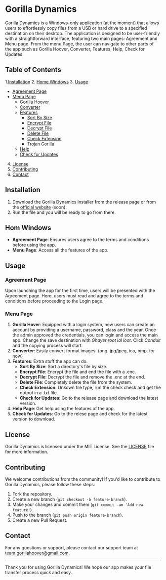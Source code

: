 # Gorilla Dynamics

Gorilla Dynamics is a Windows-only application (at the moment) that allows users to effortlessly copy files from a USB or hard drive to a specified destination on their desktop. The application is designed to be user-friendly with a straightforward interface, featuring two main pages: Agreement and Menu page. From the menu Page, the user can navigate to other parts of the app such as Gorilla Hoover, Converter, Features, Help, Check for Updates.

## Table of Contents

1.[Installation](#installation)
2. [Home Windows](#home-windows)
3. [Usage](#usage)
   - [Agreement Page](#agreement-page)
   - [Menu Page](#menu-page)
        - [Gorilla Hoover](#gorilla-hoover)
        - [Converter](#converter)
        - [Features](#features)
             - [Sort By Size](#sort-bysize)
             - [Encrypt File](#encrypt-file)
             - [Decrypt File](#decrypt-file)
             - [Delete File](#delete-file)
             - [Check Extension](#check-extension)
             - [Trojan Gorilla](#trojan-gorilla)
        - [Help](#help-page)
        - [Check for Updates](#check-for-updates)
4. [License](#license)
5. [Contributing](#contributing)
6. [Contact](#contact)


## Installation

1. Download the Gorilla Dynamics installer from the release page or from the [official website](#) (soon).
2. Run the file and you will be ready to go from there.


## Hom Windows

- **Agreement Page**: Ensures users agree to the terms and conditions before using the app.
- **Menu Page**: Access all the features of the app.

## Usage

### Agreement Page

Upon launching the app for the first time, users will be presented with the Agreement page. Here, users must read and agree to the terms and conditions before proceeding to the Login page.

### Menu Page

1. **Gorilla Hover**: Equipped with a login system, new users can create an account by providing a username, password, class and the year. Once the admin approved the credentials, you can login and access the main app. Change the save destination with _Ghayer root lal loot_. Click _Conduit_ and the copying process will start.
2. **Converter**: Easily convert format images. (png, jpg/jpeg, ico, bmp. for now)
3. **Features**: Extra stuff the app can do.
      - **Sort By Size**: Sort a directory's file by size.
      - **Encrypt File**: Encrypt the file and end the file with a .enc.
      - **Decrypt File**: Decrypt the file and remove the .enc at the end.
      - **Delete File**: Completely delete the file from the system.
      - **Check Extension**: Unkown file type, run the check check and get the output in a .txt file.
      - **Check for Updates**: Go to the release page and download the latest version.
4. **Help Page**: Get help using the features of the app.
5. **Check for Updates**: Go to the relese page and check for the latest version to download.


## License

Gorilla Dynamics is licensed under the MIT License. See the [LICENSE](LICENSE) file for more information.

## Contributing

We welcome contributions from the community! If you'd like to contribute to Gorilla Dynamics, please follow these steps:

1. Fork the repository.
2. Create a new branch (`git checkout -b feature-branch`).
3. Make your changes and commit them (`git commit -am 'Add new feature'`).
4. Push to the branch (`git push origin feature-branch`).
5. Create a new Pull Request.

## Contact

For any questions or support, please contact our support team at [team.gorillahoover@gmail.com](mailto:team.gorillahoover@gmail.com).

---

Thank you for using Gorilla Dynamics! We hope our app makes your file transfer process quick and easy.

